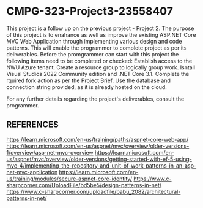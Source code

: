 # CMPG-323-Project3-23558407

This project is a follow up on the previous project - Project 2. The purpose of this project is to enahance as well as improve the existing ASP.NET Core MVC Web Application through implementing various design and code patterns. This will enable the programmer to complete project as per its deliverables.
Before the promgrammer can start with this project the following items need to be completed or checked: 
Establish access to the NWU Azure tenant. 
Create a resource group to logically group work. 
Isntall Visual Studios 2022 Community edition and .NET Core 3.1. 
Complete the rquired fork action as per the Project Brief. 
Use the database and connection string provided, as it is already hosted on the cloud.


For any further details regarding the project's deliverables, consult the programmer.

## REFERENCES
https://learn.microsoft.com/en-us/training/paths/aspnet-core-web-app/
https://learn.microsoft.com/en-us/aspnet/mvc/overview/older-versions-1/overview/asp-net-mvc-overview
https://learn.microsoft.com/en-us/aspnet/mvc/overview/older-versions/getting-started-with-ef-5-using-mvc-4/implementing-the-repository-and-unit-of-work-patterns-in-an-asp-net-mvc-application
https://learn.microsoft.com/en-us/training/modules/secure-aspnet-core-identity/
https://www.c-sharpcorner.com/UploadFile/bd5be5/design-patterns-in-net/
https://www.c-sharpcorner.com/uploadfile/babu_2082/architectural-patterns-in-net/
